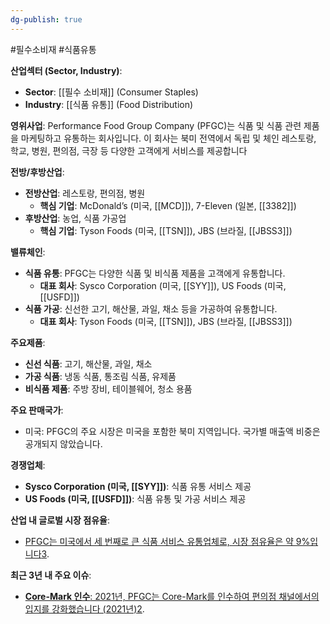```yaml
---
dg-publish: true
---
```

#필수소비재 #식품유통 


**산업섹터 (Sector, Industry)**:

- **Sector**: [[필수 소비재]] (Consumer Staples)
- **Industry**: [[식품 유통]] (Food Distribution)

**영위사업**: Performance Food Group Company (PFGC)는 식품 및 식품 관련 제품을 마케팅하고 유통하는 회사입니다. 이 회사는 북미 전역에서 독립 및 체인 레스토랑, 학교, 병원, 편의점, 극장 등 다양한 고객에게 서비스를 제공합니다


**전방/후방산업**:

- **전방산업**: 레스토랑, 편의점, 병원
    - **핵심 기업**: McDonald’s (미국, [[MCD]]), 7-Eleven (일본, [[3382]])
- **후방산업**: 농업, 식품 가공업
    - **핵심 기업**: Tyson Foods (미국, [[TSN]]), JBS (브라질, [[JBSS3]])

**밸류체인**:

- **식품 유통**: PFGC는 다양한 식품 및 비식품 제품을 고객에게 유통합니다.
    - **대표 회사**: Sysco Corporation (미국, [[SYY]]), US Foods (미국, [[USFD]])
- **식품 가공**: 신선한 고기, 해산물, 과일, 채소 등을 가공하여 유통합니다.
    - **대표 회사**: Tyson Foods (미국, [[TSN]]), JBS (브라질, [[JBSS3]])

**주요제품**:

- **신선 식품**: 고기, 해산물, 과일, 채소
- **가공 식품**: 냉동 식품, 통조림 식품, 유제품
- **비식품 제품**: 주방 장비, 테이블웨어, 청소 용품

**주요 판매국가**:

- 미국: PFGC의 주요 시장은 미국을 포함한 북미 지역입니다. 국가별 매출액 비중은 공개되지 않았습니다.

**경쟁업체**:

- **Sysco Corporation (미국, [[SYY]])**: 식품 유통 서비스 제공
- **US Foods (미국, [[USFD]])**: 식품 유통 및 가공 서비스 제공

**산업 내 글로벌 시장 점유율**:

- [PFGC는 미국에서 세 번째로 큰 식품 서비스 유통업체로, 시장 점유율은 약 9%입니다](https://alphasquare.co.kr/home/stock-summary?code=PFGC)[3](https://alphasquare.co.kr/home/stock-summary?code=PFGC).

**최근 3년 내 주요 이슈**:

- [**Core-Mark 인수**: 2021년, PFGC는 Core-Mark를 인수하여 편의점 채널에서의 입지를 강화했습니다 (2021년)](https://finance.yahoo.com/quote/PFGC/)[2](https://finance.yahoo.com/quote/PFGC/).